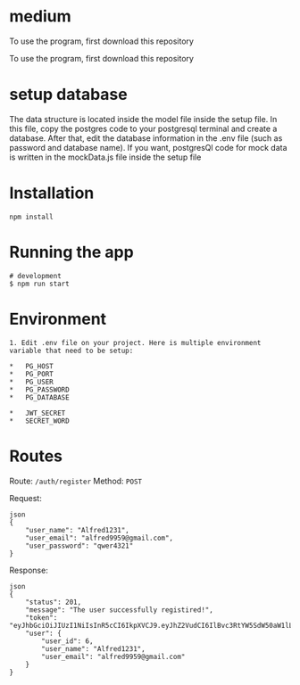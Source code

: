 # medium
To use the program, first download this repository

To use the program, first download this repository

# setup database
The data structure is located inside the model file inside the setup file. In this file, copy the postgres code to your postgresql terminal and create a database. After that, edit the database information in the .env file (such as password and database name). If you want, postgresQl code for mock data is written in the mockData.js file inside the setup file

# Installation
```
npm install
```

# Running the app
```
# development
$ npm run start
```

# Environment
```
1. Edit .env file on your project. Here is multiple environment variable that need to be setup:

*   PG_HOST
*   PG_PORT
*   PG_USER
*   PG_PASSWORD
*   PG_DATABASE

*   JWT_SECRET
*   SECRET_WORD
```

# Routes
Route: `/auth/register` Method: `POST` 

Request:
```
json
{
    "user_name": "Alfred1231",
    "user_email": "alfred9959@gmail.com",
    "user_password": "qwer4321"
}
```
Response:
```
json
{
    "status": 201,
    "message": "The user successfully registired!",
    "token": "eyJhbGciOiJIUzI1NiIsInR5cCI6IkpXVCJ9.eyJhZ2VudCI6IlBvc3RtYW5SdW50aW1lLzcuMjkuMiIsImlwIjoiOjoxIiwidXNlcl9pZCI6NiwiaWF0IjoxNjc3MzUxMzk2fQ.oEp5NDlrVJIezetuOxK8TsMmtNGXVntgbQLzQ7Op6po",
    "user": {
        "user_id": 6,
        "user_name": "Alfred1231",
        "user_email": "alfred9959@gmail.com"
    }
}
```


